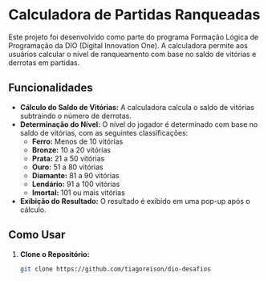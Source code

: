 # Calculadora de Partidas Ranqueadas

Este projeto foi desenvolvido como parte do programa Formação Lógica de Programação da DIO (Digital Innovation One). A calculadora permite aos usuários calcular o nível de ranqueamento com base no saldo de vitórias e derrotas em partidas.

## Funcionalidades

- **Cálculo do Saldo de Vitórias:** A calculadora calcula o saldo de vitórias subtraindo o número de derrotas.
- **Determinação do Nível:** O nível do jogador é determinado com base no saldo de vitórias, com as seguintes classificações:
  - **Ferro:** Menos de 10 vitórias
  - **Bronze:** 10 a 20 vitórias
  - **Prata:** 21 a 50 vitórias
  - **Ouro:** 51 a 80 vitórias
  - **Diamante:** 81 a 90 vitórias
  - **Lendário:** 91 a 100 vitórias
  - **Imortal:** 101 ou mais vitórias
- **Exibição do Resultado:** O resultado é exibido em uma pop-up após o cálculo.

## Como Usar

1. **Clone o Repositório:**
   ```bash
   git clone https://github.com/tiagoreison/dio-desafios
